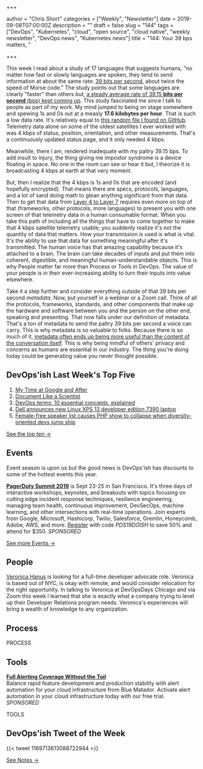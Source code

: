 +++

author = "Chris Short"
categories = ["Weekly", "Newsletter"]
date = 2019-09-08T07:00:00Z
description = ""
draft = false
slug = "144"
tags = ["DevOps", "Kubernetes", "cloud", "open source", "cloud native", "weekly newsletter", "DevOps news", "Kubernetes news"]
title = "144: Your 39 bps matters, "

+++

This week I read about a study of 17 languages that suggests humans, "no matter how fast or slowly languages are spoken, they tend to send information at about the same rate: [39 bits per second](https://www.sciencemag.org/news/2019/09/human-speech-may-have-universal-transmission-rate-39-bits-second?utm_source=devopsish&utm_medium=newsletter&utm_campaign=144), about twice the speed of Morse code." The study points out that some languages are clearly "faster" than others but, [a steady average rate of 39.15 **bits per second** (bps) kept coming up](https://advances.sciencemag.org/content/5/9/eaaw2594?utm_source=devopsish&utm_medium=newsletter&utm_campaign=144). This study fascinated me since I talk to people as part of my work. My mind jumped to being on stage somewhere and spewing 1s and 0s out at a measly **17.6 kilobytes per hour**. That is such a low data rate. It's relatively equal to [this random file I found on GitHub](https://raw.githubusercontent.com/cttobin/ggthemr/master/misc/build.txt?utm_source=devopsish&utm_medium=newsletter&utm_campaign=144). Telemetry data alone on some of the oldest satellites I ever worked with was 4 kbps of status, position, orientation, and other measurements. That's a continuously updated status page, and it only needed 4 kbps.

Meanwhile, there I am, rendered inadequate with my paltry 39.15 bps. To add insult to injury, the thing giving me impostor syndrome is a device floating in space. No one in the room can see or hear it but, I theorize it is broadcasting 4 kbps at earth at that very moment.

But, then I realize that the 4 kbps is 1s and 0s that are encoded (and hopefully encrypted). That means there are specs, protocols, languages, and a lot of sand doing math to glean anything significant from that data. Then to get that data from [Layer 4 to Layer 7](https://chrisshort.net/drawings/osi-model/?utm_source=devopsish&utm_medium=newsletter&utm_campaign=144)  requires even more on top of that (frameworks, other protocols, more languages) to present you with one screen of that telemetry data in a human consumable format. When you take this path of including all the things that have to come together to make that 4 kbps satellite telemetry usable; you suddenly realize it's not the quantity of data that matters. How your transmission is used is what is vital. It's the ability to use that data for something meaningful after it's transmitted. The human voice has that amazing capability because it's attached to a brain. The brain can take decades of inputs and put them into coherent, digestible, and meaningful human-understandable objects. This is why People matter far more than Process or Tools in DevOps. The value of your people is in their ever-increasing ability to turn their inputs into value elsewhere.

Take it a step further and consider everything outside of that 39 bits per second *metadata*. Now, put yourself in a webinar or a Zoom call. Think of all the protocols, frameworks, standards, and other components that make up the hardware and software between you and the person on the other end, speaking and presenting. That now falls under our definition of metadata. That's a ton of metadata to send the paltry 39 bits per second a voice can carry. This is why metadata is so valuable to folks. Because there is so much of it, [metadata often ends up being more useful than the content of the conversation itself](https://www.theguardian.com/film/2015/nov/09/a-good-american-review-nsa-whistleblower-william-binney-911-world-trade-centre?utm_source=devopsish&utm_medium=newsletter&utm_campaign=144). This is why being mindful of others' privacy and concerns as humans are essential in our industry. The thing you're doing today could be generating value you never thought possible.

## DevOps'ish Last Week's Top Five

1. [My Time at Google and After](https://medium.com/@jennifer.blakely/my-time-at-google-and-after-b0af688ec3ab)
1. [Document Like a Scientist](https://noti.st/karissapeth/g3vUiw)
1. [DevOps terms: 10 essential concepts, explained](https://enterprisersproject.com/article/2019/8/devops-terms-10-essential-concepts)
1. [Dell announces new Linux XPS 13 developer edition 7390 laptop](https://www.cyberciti.biz/linux-news/dell-announces-new-linux-xps-13-developer-edition-7390-laptop/)
1. [Female-free speaker list causes PHP show to collapse when diversity-oriented devs jump ship](https://www.theregister.co.uk/2019/08/27/php_europe_cancelled/)

[See the top ten →](https://devopsish.com/144/notes/)

## Events

Event season is upon us but the good news is DevOps'ish has discounts to some of the hottest events this year.

[**PagerDuty Summit 2019**](https://summit.pagerduty.com/) is Sept 23-25 in San Francisco. It's three days of interactive workshops, keynotes, and breakouts with topics focusing on cutting edge incident response techniques, resilience engineering, managing team health, continuous improvement, DevSecOps, machine learning, and other intersections with real-time operations. Join experts from Google, Microsoft, Hashicorp, Twilio, Salesforce, Gremlin, Honeycomb, Adobe, AWS, and more. [Register](https://summit.pagerduty.com/summit2019/register?c_280637=PDS19OT) with code *PDS19DOISH* to save 50% and attend for $350. *SPONSORED*

[See more Events →](https://devopsish.com/144/events/)

## People

[Veronica Hanus](https://www.linkedin.com/in/veronicahanus/) is looking for a full-time developer advocate role. Veronica is based out of NYC, is okay with remote, and would consider relocation for the right opportunity. In talking to Veronica at DevOpsDays Chicago and via Zoom this week I learned that she is exactly what a company trying to level up their Developer Relations program needs. Veronica's experiences will bring a wealth of knowledge to any organization.

## Process

PROCESS

## Tools

[**Full Alerting Coverage Without the Toil**](https://www.bluematador.com/devopsish)  
Balance rapid feature development and production stability with alert automation for your cloud infrastructure from Blue Matador. Activate alert automation in your cloud infrastructure today with our free trial. *SPONSORED*

TOOLS

## DevOps'ish Tweet of the Week

{{< tweet 1169713613088722944 >}}

[See Notes →](https://devopsish.com/144/notes/)
